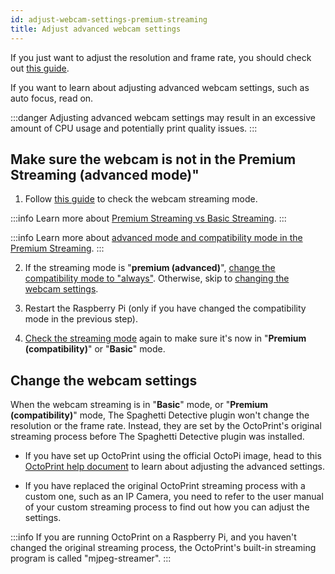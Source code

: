 ```yaml
---
id: adjust-webcam-settings-premium-streaming
title: Adjust advanced webcam settings
---
```


If you just want to adjust the resolution and frame rate, you should check out [this guide](/docs/user-guides/webcam-streaming-resolution-framerate).

If you want to learn about adjusting advanced webcam settings, such as auto focus, read on.

:::danger
Adjusting advanced webcam settings may result in an excessive amount of CPU usage and potentially print quality issues.
:::

## Make sure the webcam is not in the **Premium Streaming (advanced mode)**"

1. Follow [this guide](/docs/user-guides/check-webcam-streaming-mode) to check the webcam streaming mode.

:::info
Learn more about [Premium Streaming vs Basic Streaming](/docs/user-guides/webcam-streaming-for-human-eyes).
:::

:::info
Learn more about [advanced mode and compatibility mode in the Premium Streaming](/docs/user-guides/streaming-compatibility-mode).
:::

2. If the streaming mode is "**premium (advanced)**", [change the compatibility mode to "always"](/docs/user-guides/streaming-compatibility-mode#when-should-i-always-stream-in-compatibility-mode). Otherwise, skip to [changing the webcam settings](/docs/user-guides/adjust-webcam-settings-premium-streaming#change-the-webcam-settings).

3. Restart the Raspberry Pi (only if you have changed the compatibility mode in the previous step).

4. [Check the streaming mode](/docs/user-guides/check-webcam-streaming-mode) again to make sure it's now in "**Premium (compatibility)**" or "**Basic**" mode.

## Change the webcam settings

When the webcam streaming is in "**Basic**" mode, or "**Premium (compatibility)**" mode, The Spaghetti Detective plugin won't change the resolution or the frame rate. Instead, they are set by the OctoPrint's original streaming process before The Spaghetti Detective plugin was installed.

* If you have set up OctoPrint using the official OctoPi image, head to this [OctoPrint help document](https://community.octoprint.org/t/how-can-i-change-mjpg-streamer-parameters-on-octopi/203) to learn about adjusting the advanced settings.

* If you have replaced the original OctoPrint streaming process with a custom one, such as an IP Camera, you need to refer to the user manual of your custom streaming process to find out how you can adjust the settings.

:::info
If you are running OctoPrint on a Raspberry Pi, and you haven't changed the original streaming process, the OctoPrint's built-in streaming program is called "mjpeg-streamer".
:::